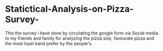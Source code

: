 # Statictical-Analysis-on-Pizza-Survey-
This the survey i have done by circulating the google form via Social media to my friends and family for analyzing the pizza size, favourate pizza and the most loyal band prefer by the people's.  
